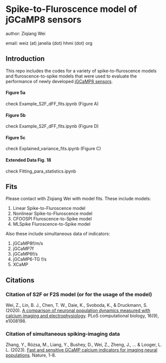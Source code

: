 # Spike-to-Fluroscence model of jGCaMP8 sensors

author: Ziqiang Wei

email: weiz (at) janelia (dot) hhmi (dot) org

## Introduction
This repo includes the codes for a variety of spike-to-fluroscence models and 
fluroscence-to-spike models that were used to evaluate the performance of newly
developed [jGCaMP8 sensors](https://www.nature.com/articles/s41586-023-05828-9).

#### Figure 5a
check Example_S2F_dFF_fits.ipynb (Figure A)
#### Figure 5b
check Example_S2F_dFF_fits.ipynb (Figure D)
#### Figure 5c
check Explained_variance_fits.ipynb (Figure C)
#### Extended Data Fig. 18
check Fitting_para_statistics.ipynb

## Fits
Please contact with Ziqiang Wei with model fits. These include models:
1. Linear Spike-to-Fluroscence model
2. Nonlinear Spike-to-Fluroscence model
3. CFOOSPI Fluroscence-to-Spike model
4. MLSpike Fluroscence-to-Spike model


Also these include simultaneous data of indicators:
1. jGCaMP8f/m/s
2. jGCaMP7f
3. jGCaMP6f/s
4. jGCaMP6-TG f/s
5. XCaMP

## Citations
### Citation of S2F or F2S model (or for the usage of the model)
Wei, Z., Lin, B. J., Chen, T. W., Daie, K., Svoboda, K., & Druckmann, S. (2020). [A comparison of neuronal population dynamics measured with calcium imaging and electrophysiology](https://journals.plos.org/ploscompbiol/article?id=10.1371/journal.pcbi.1008198). PLoS computational biology, 16(9), e1008198.

### Citation of simultaneous spiking-imaging data
Zhang, Y., Rózsa, M., Liang, Y., Bushey, D., Wei, Z., Zheng, J., ... & Looger, L. L. (2023). [Fast and sensitive GCaMP calcium indicators for imaging neural populations](https://www.nature.com/articles/s41586-023-05828-9). Nature, 1-8.


